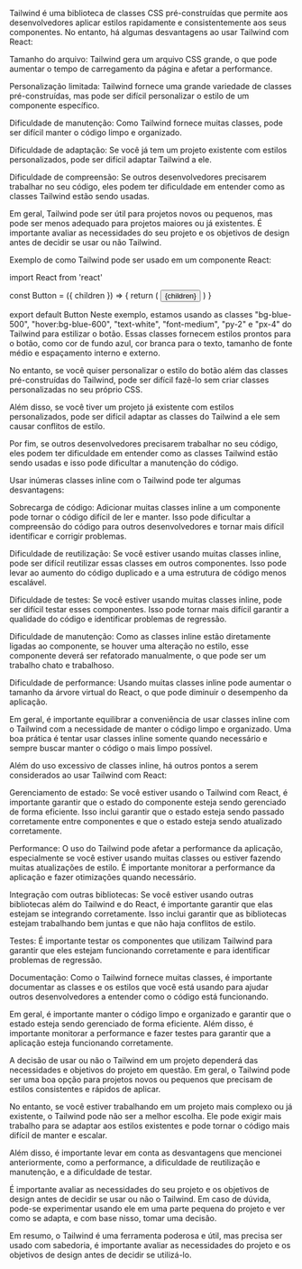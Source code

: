 Tailwind é uma biblioteca de classes CSS pré-construídas que permite aos desenvolvedores aplicar estilos rapidamente e consistentemente aos seus componentes. No entanto, há algumas desvantagens ao usar Tailwind com React:

Tamanho do arquivo: Tailwind gera um arquivo CSS grande, o que pode aumentar o tempo de carregamento da página e afetar a performance.

Personalização limitada: Tailwind fornece uma grande variedade de classes pré-construídas, mas pode ser difícil personalizar o estilo de um componente específico.

Dificuldade de manutenção: Como Tailwind fornece muitas classes, pode ser difícil manter o código limpo e organizado.

Dificuldade de adaptação: Se você já tem um projeto existente com estilos personalizados, pode ser difícil adaptar Tailwind a ele.

Dificuldade de compreensão: Se outros desenvolvedores precisarem trabalhar no seu código, eles podem ter dificuldade em entender como as classes Tailwind estão sendo usadas.

Em geral, Tailwind pode ser útil para projetos novos ou pequenos, mas pode ser menos adequado para projetos maiores ou já existentes. É importante avaliar as necessidades do seu projeto e os objetivos de design antes de decidir se usar ou não Tailwind.

Exemplo de como Tailwind pode ser usado em um componente React:

import React from 'react'

const Button = ({ children }) => {
  return (
    <button className="bg-blue-500 hover:bg-blue-600 text-white font-medium py-2 px-4 rounded-md">
      {children}
    </button>
  )
}

export default Button
Neste exemplo, estamos usando as classes "bg-blue-500", "hover:bg-blue-600", "text-white", "font-medium", "py-2" e "px-4" do Tailwind para estilizar o botão. Essas classes fornecem estilos prontos para o botão, como cor de fundo azul, cor branca para o texto, tamanho de fonte médio e espaçamento interno e externo.

No entanto, se você quiser personalizar o estilo do botão além das classes pré-construídas do Tailwind, pode ser difícil fazê-lo sem criar classes personalizadas no seu próprio CSS.

Além disso, se você tiver um projeto já existente com estilos personalizados, pode ser difícil adaptar as classes do Tailwind a ele sem causar conflitos de estilo.

Por fim, se outros desenvolvedores precisarem trabalhar no seu código, eles podem ter dificuldade em entender como as classes Tailwind estão sendo usadas e isso pode dificultar a manutenção do código.

Usar inúmeras classes inline com o Tailwind pode ter algumas desvantagens:

Sobrecarga de código: Adicionar muitas classes inline a um componente pode tornar o código difícil de ler e manter. Isso pode dificultar a compreensão do código para outros desenvolvedores e tornar mais difícil identificar e corrigir problemas.

Dificuldade de reutilização: Se você estiver usando muitas classes inline, pode ser difícil reutilizar essas classes em outros componentes. Isso pode levar ao aumento do código duplicado e a uma estrutura de código menos escalável.

Dificuldade de testes: Se você estiver usando muitas classes inline, pode ser difícil testar esses componentes. Isso pode tornar mais difícil garantir a qualidade do código e identificar problemas de regressão.

Dificuldade de manutenção: Como as classes inline estão diretamente ligadas ao componente, se houver uma alteração no estilo, esse componente deverá ser refatorado manualmente, o que pode ser um trabalho chato e trabalhoso.

Dificuldade de performance: Usando muitas classes inline pode aumentar o tamanho da árvore virtual do React, o que pode diminuir o desempenho da aplicação.

Em geral, é importante equilibrar a conveniência de usar classes inline com o Tailwind com a necessidade de manter o código limpo e organizado. Uma boa prática é tentar usar classes inline somente quando necessário e sempre buscar manter o código o mais limpo possível.

Além do uso excessivo de classes inline, há outros pontos a serem considerados ao usar Tailwind com React:

Gerenciamento de estado: Se você estiver usando o Tailwind com React, é importante garantir que o estado do componente esteja sendo gerenciado de forma eficiente. Isso inclui garantir que o estado esteja sendo passado corretamente entre componentes e que o estado esteja sendo atualizado corretamente.

Performance: O uso do Tailwind pode afetar a performance da aplicação, especialmente se você estiver usando muitas classes ou estiver fazendo muitas atualizações de estilo. É importante monitorar a performance da aplicação e fazer otimizações quando necessário.

Integração com outras bibliotecas: Se você estiver usando outras bibliotecas além do Tailwind e do React, é importante garantir que elas estejam se integrando corretamente. Isso inclui garantir que as bibliotecas estejam trabalhando bem juntas e que não haja conflitos de estilo.

Testes: É importante testar os componentes que utilizam Tailwind para garantir que eles estejam funcionando corretamente e para identificar problemas de regressão.

Documentação: Como o Tailwind fornece muitas classes, é importante documentar as classes e os estilos que você está usando para ajudar outros desenvolvedores a entender como o código está funcionando.

Em geral, é importante manter o código limpo e organizado e garantir que o estado esteja sendo gerenciado de forma eficiente. Além disso, é importante monitorar a performance e fazer testes para garantir que a aplicação esteja funcionando corretamente.

A decisão de usar ou não o Tailwind em um projeto dependerá das necessidades e objetivos do projeto em questão. Em geral, o Tailwind pode ser uma boa opção para projetos novos ou pequenos que precisam de estilos consistentes e rápidos de aplicar.

No entanto, se você estiver trabalhando em um projeto mais complexo ou já existente, o Tailwind pode não ser a melhor escolha. Ele pode exigir mais trabalho para se adaptar aos estilos existentes e pode tornar o código mais difícil de manter e escalar.

Além disso, é importante levar em conta as desvantagens que mencionei anteriormente, como a performance, a dificuldade de reutilização e manutenção, e a dificuldade de testar.

É importante avaliar as necessidades do seu projeto e os objetivos de design antes de decidir se usar ou não o Tailwind. Em caso de dúvida, pode-se experimentar usando ele em uma parte pequena do projeto e ver como se adapta, e com base nisso, tomar uma decisão.

Em resumo, o Tailwind é uma ferramenta poderosa e útil, mas precisa ser usado com sabedoria, é importante avaliar as necessidades do projeto e os objetivos de design antes de decidir se utilizá-lo.